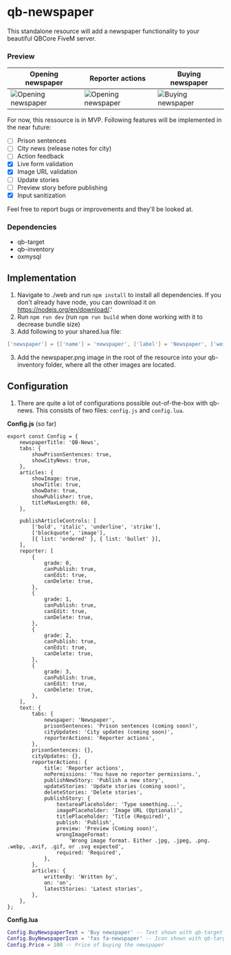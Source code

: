 # qb-newspaper

This standalone resource will add a newspaper functionality to your beautiful QBCore FiveM server.

### Preview
| Opening newspaper | Reporter actions | Buying newspaper |
|--------------------| --------------- | -----------------|
| ![Opening newspaper](https://i.imgur.com/zEXI3oh.png) | ![Opening newspaper](https://i.imgur.com/68pjuKY.png) | ![Buying newspaper](https://i.imgur.com/ounIQJY.png) |

For now, this ressource is in MVP. Following features will be implemented in the near future:

- [ ] Prison sentences
- [ ] City news (release notes for city)
- [ ] Action feedback
- [x] Live form validation
- [x] Image URL validation
- [ ] Update stories
- [ ] Preview story before publishing
- [x] Input sanitization

Feel free to report bugs or improvements and they'll be looked at.

### Dependencies
- qb-target
- qb-inventory
- oxmysql

## Implementation

1. Navigate to ./web and run `npm install` to install all dependencies. If you don't already have node, you can download it on https://nodejs.org/en/download/.'
2. Run `npm run dev` (run `npm run build` when done working with it to decrease bundle size)
2. Add following to your shared.lua file:

```lua
['newspaper'] = {['name'] = 'newspaper', ['label'] = 'Newspaper', ['weight'] = 10, ['type'] = 'item', ['image'] = 'newspaper.png', ['unique'] = false , ['useable'] = true, ['shouldClose'] = true, ['combinable'] = nil, ['description'] = 'Los Santos Newspaper'},
```
3. Add the newspaper.png image in the root of the resource into your qb-inventory folder, where all the other images are located.
## Configuration

1. There are quite a lot of configurations possible out-of-the-box with qb-news. This consists of two files: `config.js` and `config.lua`.

**Config.js** (so far)
```javscript
export const Config = {
	newspaperTitle: 'QB-News',
	tabs: {
		showPrisonSentences: true,
		showCityNews: true,
	},
	articles: {
		showImage: true,
		showTitle: true,
		showDate: true,
		showPublisher: true,
		titleMaxLength: 60,
	},

	publishArticleControls: [
		['bold', 'italic', 'underline', 'strike'],
		['blockquote', 'image'],
		[{ list: 'ordered' }, { list: 'bullet' }],
	],
	reporter: [
		{
			grade: 0,
			canPublish: true,
			canEdit: true,
			canDelete: true,
		},
		{
			grade: 1,
			canPublish: true,
			canEdit: true,
			canDelete: true,
		},
		{
			grade: 2,
			canPublish: true,
			canEdit: true,
			canDelete: true,
		},
		{
			grade: 3,
			canPublish: true,
			canEdit: true,
			canDelete: true,
		},
	],
	text: {
		tabs: {
			newspaper: 'Newspaper',
			prisonSentences: 'Prison sentences (coming soon)',
			cityUpdates: 'City updates (coming soon)',
			reporterActions: 'Reporter actions',
		},
		prisonSentences: {},
		cityUpdates: {},
		reporterActions: {
			title: 'Reporter actions',
			noPermissions: 'You have no reporter permissions.',
			publishNewStory: 'Publish a new story',
			updateStories: 'Update stories (coming soon)',
			deleteStories: 'Delete stories',
			publishStory: {
				textareaPlaceholder: 'Type something...',
				imagePlaceholder: 'Image URL (Optional)',
				titlePlaceholder: 'Title (Required)',
				publish: 'Publish',
				preview: 'Preview (Coming soon)',
				wrongImageFormat:
					'Wrong image format. Either .jpg, .jpeg, .png. .webp, .avif, .gif, or .svg expected',
				required: 'Required',
			},
		},
		articles: {
			writtenBy: 'Written by',
			on: 'on',
			latestStories: 'Latest stories',
		},
	},
};

```

**Config.lua**
```lua
Config.BuyNewspaperText = 'Buy newspaper' -- Text shown with qb-target
Config.BuyNewspaperIcon = 'fas fa-newspaper' -- Icon shown with qb-target
Config.Price = 100 -- Price of buying the newspaper
```

